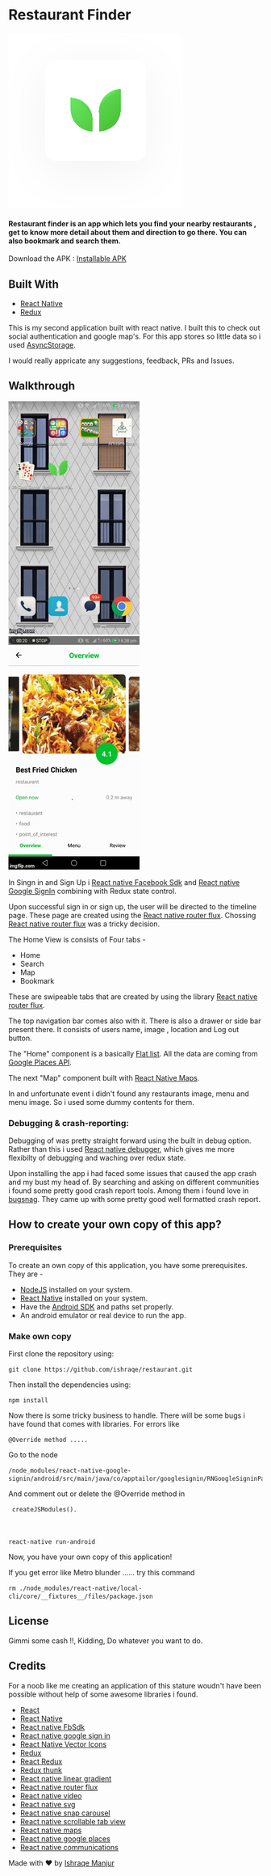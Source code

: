# Restaurant Finder
![Preview](./src/assets/logo.png)

#### Restaurant finder is an app which lets you find your nearby restaurants , get to know more detail about them and direction to go there. You can also bookmark and search them. 

Download the APK : [Installable APK](https://github.com/ishraqe/restaurant/raw/master/apk/app-release.apk)



## Built With
 - [React Native](https://facebook.github.io/react-native/)
 - [Redux](https://github.com/reactjs/redux)


This is my second application built with react native. I built this to check out social authentication and google map's. For this app stores so little data so i used  [AsyncStorage](https://facebook.github.io/react-native/docs/asyncstorage.html). 

I would really appricate any suggestions, feedback, PRs and Issues.


## Walkthrough

![Preview](./src/assets/detail.gif)
![Preview](./src/assets/direction.gif)

In Singn in and Sign Up i [React native Facebook Sdk](https://github.com/facebook/react-native-fbsdk) and [React native Google SignIn](https://github.com/devfd/react-native-google-signin)  combining with Redux state control. 

Upon successful sign in or sign up, the user will be directed to the timeline page. These page are created using the [React native router flux](https://github.com/aksonov/react-native-router-flux). 
Chossing [React native router flux](https://github.com/aksonov/react-native-router-flux) was a tricky decision. 

The Home View is consists of Four tabs -

 - Home
 - Search
 - Map 
 - Bookmark 
 
These are swipeable tabs that are created by using the library [React native router flux](https://github.com/aksonov/react-native-router-flux). 

The top navigation bar comes also with it. There is also a drawer or side bar present there.  It consists of users name, image , location and Log out button. 


The "Home" component is a basically [Flat list](https://facebook.github.io/react-native/docs/flatlist.html).  All the data are coming from [Google Places API](https://developers.google.com/places/). 

The next "Map" component built with [React Native Maps](https://github.com/react-community/react-native-maps).

In and unfortunate event i didn't found any restaurants image, menu and menu image. So i used some dummy contents for them. 

 

### Debugging & crash-reporting:

Debugging of was pretty straight forward using the built in debug option. Rather than this i used [React native debugger](https://github.com/jhen0409/react-native-debugger), which gives me more flexibilty of debugging and waching over redux state. 

Upon installing the app i had faced some issues that caused the app crash and my bust my head of. By searching and asking on different communities i found some pretty good crash report tools. Among them i found love in [bugsnag](https://www.bugsnag.com/). They came up with some pretty good well formatted crash report. 


## How to create your own copy of this app?
### Prerequisites
To create an own copy of this application, you have some prerequisites. They are -

 - [NodeJS](https://nodejs.org/en/) installed on your system.
 - [React Native](https://facebook.github.io/react-native/) installed on your system.
 - Have the [Android SDK](https://developer.android.com/studio/index.html) and paths set properly. 
 - An android emulator or real device to run the app.


### Make own copy
First clone the repository using:

    git clone https://github.com/ishraqe/restaurant.git

Then install the dependencies using:

    npm install

Now there is some tricky business to handle. There will be some bugs i have found that comes with libraries. 
    For errors like 
    
    
    @Override method .....
 Go to the node 
 
    /node_modules/react-native-google-signin/android/src/main/java/co/apptailor/googlesignin/RNGoogleSigninPackage.java  

And comment out or delete the @Override method in    
     
     createJSModules().    



    react-native run-android
Now, you have your own copy of this application!

If you get error like Metro blunder ...... try this command 

    rm ./node_modules/react-native/local-cli/core/__fixtures__/files/package.json


## License
Gimmi some cash !!, Kidding, Do whatever you want to do.


## Credits
For a noob like me creating an application of this stature woudn't have been possible without help of some awesome libraries i found.   

 - [React](https://facebook.github.io/react/)
 - [React Native](https://facebook.github.io/react-native/)
 - [React native FbSdk](https://github.com/facebook/react-native-fbsdk)
 - [React native google sign in](https://github.com/devfd/react-native-google-signin)
 - [React Native Vector Icons](https://github.com/oblador/react-native-vector-icons)
 - [Redux](https://github.com/reactjs/redux)
 - [React Redux](https://github.com/reactjs/react-redux)
 - [Redux thunk](https://github.com/gaearon/redux-thunk)
 - [React native linear gradient](https://github.com/react-native-community/react-native-linear-gradient) 
 - [React native router flux](https://github.com/aksonov/react-native-router-flux)
 - [React native video](https://github.com/react-native-community/react-native-video)
 - [React native svg ](https://github.com/react-native-community/react-native-svg)
 - [React native snap carousel](https://github.com/archriss/react-native-snap-carousel)
 - [React native scrollable tab view](https://github.com/skv-headless/react-native-scrollable-tab-view) 
 - [React native maps](https://github.com/react-community/react-native-maps)
 - [React native google places ](https://github.com/tolu360/react-native-google-places)
 - [React native communications ](https://github.com/anarchicknight/react-native-communications)

Made with ♥ by [Ishraqe Manjur](https://twitter.com/ishraqe_manjur)

